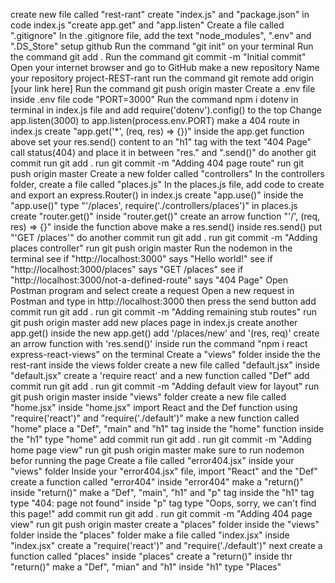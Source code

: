 create new file called "rest-rant"
create "index.js" and "package.json"
in code index.js "create app.get" and "app.listen"
Create a file called ".gitignore"
In the .gitignore file, add the text "node_modules", ".env" and ".DS_Store"
setup github
Run the command "git init" on your terminal
Run the command git add .
Run the command git commit -m "Initial commit"
Open your internet browser and go to GitHub
make a new repository
Name your repository project-REST-rant
run the command git remote add origin [your link here]
Run the command git push origin master
Create a .env file
inside .env file code "PORT=3000"
Run the command npm i dotenv in terminal
in index.js file and add require('dotenv').config() to the top
Change app.listen(3000) to app.listen(process.env.PORT)
make a 404 route
in index.js create "app.get('\*', (req, res) => {})"
inside the app.get function above set your res.send() content to an "h1" tag with the text "404 Page"
call status(404) and place it in between "res." and ".send()"
do another git commit
run git add .
run git commit -m "Adding 404 page route"
run git push origin master
Create a new folder called "controllers"
In the controllers folder, create a file called "places.js"
In the places.js file, add code to create and export an express.Router()
in index.js create "app.use()"
inside the "app.use()" type "'/places', require('./controllers/places')"
in places.js create "router.get()"
inside "router.get()" create an arrow function "'/', (req, res) => {}"
inside the function above make a res.send()
inside res.send() put "'GET /places'"
do another commit
run git add .
run git commit -m "Adding places controller"
run git push origin master
Run the nodemon in the terminal
see if "http://localhost:3000" says "Hello world!"
see if "http://localhost:3000/places" says "GET /places"
see if "http://localhost:3000/not-a-defined-route" says "404 Page"
Open Postman program and select create a request
Open a new request in Postman and type in http://localhost:3000
then press the send button
add commit
run git add .
run git commit -m "Adding remaining stub routes"
run git push origin master
add new places page
in index.js create another app.get()
inside the new app.get() add '/places/new' and '(res, req)'
create an arrow function with 'res.send()' inside
run the command "npm i react express-react-views" on the terminal
Create a "views" folder inside the the rest-rant
inside the views folder create a new file called "default.jsx"
inside "default.jsx" create a 'require react' and a new function called "Def"
add commit
run git add .
run git commit -m "Adding default view for layout"
run git push origin master
inside "views" folder create a new file called "home.jsx"
inside "home.jsx" import React and the Def function using "require('react')" and "require('./default')"
make a new function called "home"
place a "Def", "main" and "h1" tag inside the "home" function
inside the "h1" type "home"
add commit
run git add .
run git commit -m "Adding home page view"
run git push origin master
make sure to run nodemon befor running the page
Create a file called "error404.jsx" inside your "views" folder
Inside your "error404.jsx" file, import "React" and the "Def"
create a function called "error404"
inside "error404" make a "return()"
inside "return()" make a "Def", "main", "h1" and "p" tag
inside the "h1" tag type "404: page not found"
inside "p" tag type "Oops, sorry, we can't find this page!"
add commit
run git add .
run git commit -m "Adding 404 page view"
run git push origin master
create a "places" folder inside the "views" folder
inside the "places" folder make a file called "index.jsx"
inside "index.jsx" create a "require('react')" and "require('./default')"
next create a function called "places"
inside "places" create a "return()"
inside thr "return()" make a "Def", "mian" and "h1"
inside "h1" type "Places"
